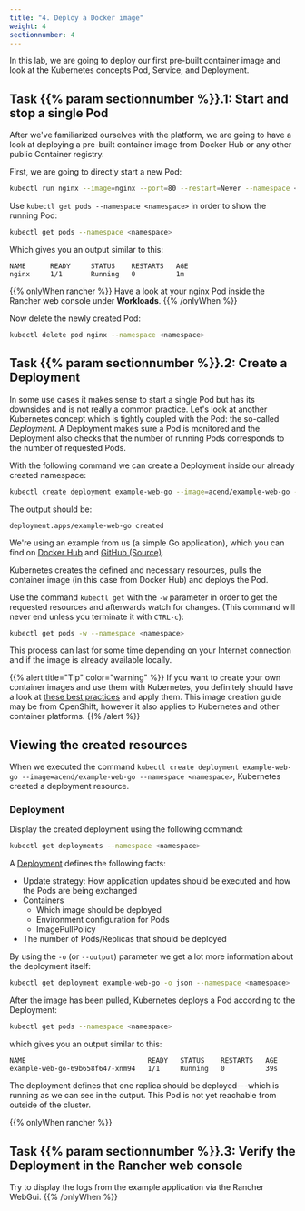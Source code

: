 ```yaml
---
title: "4. Deploy a Docker image"
weight: 4
sectionnumber: 4
---
```


In this lab, we are going to deploy our first pre-built container image and look at the Kubernetes concepts Pod, Service, and Deployment.


## Task {{% param sectionnumber %}}.1: Start and stop a single Pod

After we've familiarized ourselves with the platform, we are going to have a look at deploying a pre-built container image from Docker Hub or any other public Container registry.

First, we are going to directly start a new Pod:

```bash
kubectl run nginx --image=nginx --port=80 --restart=Never --namespace <namespace>
```

Use `kubectl get pods --namespace <namespace>` in order to show the running Pod:

```bash
kubectl get pods --namespace <namespace>
```

Which gives you an output similar to this:

```
NAME      READY     STATUS    RESTARTS   AGE
nginx     1/1       Running   0          1m
```

{{% onlyWhen rancher %}}
Have a look at your nginx Pod inside the Rancher web console under **Workloads**.
{{% /onlyWhen %}}

Now delete the newly created Pod:

```bash
kubectl delete pod nginx --namespace <namespace>
```


## Task {{% param sectionnumber %}}.2: Create a Deployment

In some use cases it makes sense to start a single Pod but has its downsides and is not really a common practice. Let's look at another Kubernetes concept which is tightly coupled with the Pod: the so-called _Deployment_. A Deployment makes sure a Pod is monitored and the Deployment also checks that the number of running Pods corresponds to the number of requested Pods.

With the following command we can create a Deployment inside our already created namespace:

```bash
kubectl create deployment example-web-go --image=acend/example-web-go --namespace <namespace>
```

The output should be:

```
deployment.apps/example-web-go created
```

We're using an example from us (a simple Go application), which you can find on [Docker Hub](https://hub.docker.com/r/acend/example-web-go/) and [GitHub (Source)](https://github.com/acend/awesome-apps).

Kubernetes creates the defined and necessary resources, pulls the container image (in this case from Docker Hub) and deploys the Pod.

Use the command `kubectl get` with the `-w` parameter in order to get the requested resources and afterwards watch for changes. (This command will never end unless you terminate it with `CTRL-c`):


```bash
kubectl get pods -w --namespace <namespace>
```

This process can last for some time depending on your Internet connection and if the image is already available locally.

{{% alert title="Tip" color="warning" %}}
If you want to create your own container images and use them with Kubernetes, you definitely should have a look at [these best practices](https://docs.openshift.com/container-platform/4.4/openshift_images/create-images.html) and apply them. This image creation guide may be from OpenShift, however it also applies to Kubernetes and other container platforms.
{{% /alert %}}


## Viewing the created resources

When we executed the command `kubectl create deployment example-web-go --image=acend/example-web-go --namespace <namespace>`, Kubernetes created a deployment resource.


### Deployment

Display the created deployment using the following command:

```bash
kubectl get deployments --namespace <namespace>
```

A [Deployment](https://kubernetes.io/docs/concepts/workloads/controllers/deployment/) defines the following facts:

* Update strategy: How application updates should be executed and how the Pods are being exchanged
* Containers
  * Which image should be deployed
  * Environment configuration for Pods
  * ImagePullPolicy
* The number of Pods/Replicas that should be deployed

By using the `-o` (or `--output`) parameter we get a lot more information about the deployment itself:

```bash
kubectl get deployment example-web-go -o json --namespace <namespace>
```

After the image has been pulled, Kubernetes deploys a Pod according to the Deployment:

```bash
kubectl get pods --namespace <namespace>
```

which gives you an output similar to this:

```
NAME                              READY   STATUS    RESTARTS   AGE
example-web-go-69b658f647-xnm94   1/1     Running   0          39s
```

The deployment defines that one replica should be deployed---which is running as we can see in the output. This Pod is not yet reachable from outside of the cluster.


{{% onlyWhen rancher %}}


## Task {{% param sectionnumber %}}.3: Verify the Deployment in the Rancher web console

Try to display the logs from the example application via the Rancher WebGui.
{{% /onlyWhen %}}
